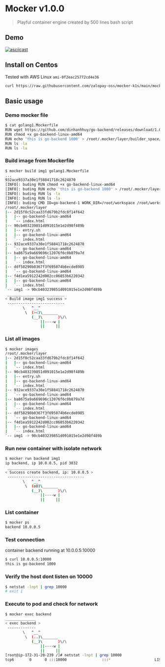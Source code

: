 # Mocker v1.0.0
> Playful container engine created by 500 lines bash script
## Demo
[![asciicast](https://asciinema.org/a/uUOjoz0e0oFdWdzFbljZfUATn.svg)](https://asciinema.org/a/uUOjoz0e0oFdWdzFbljZfUATn)
## Install on Centos
Tested with AWS Linux `ami-0f2eac25772cd4e36`
```bash
curl https://raw.githubusercontent.com/zalopay-oss/mocker-k1s/main/mocker/install.sh | bash
```

## Basic usage
### Demo mocker file
```bash
$ cat golang1.Mockerfile
RUN wget https://github.com/dinhanhhuy/go-backend/releases/download/1.0.0/go-backend-linux-amd64
RUN chmod +x go-backend-linux-amd64
RUN echo 'this is go-backend 1000' > /root/.mocker/layer/builder_space/index.html
RUN ls -la
RUN ls -la
```

### Build image from Mockerfile
```bash
$ mocker build img1 golang1.Mockerfile
...
932ace9337a30e1f58841718c2624870
[INFO]: buding RUN chmod +x go-backend-linux-amd64
[INFO]: buding RUN echo 'this is go-backend 1000' > /root/.mocker/layer/builder_space/index.html
[INFO]: buding RUN ls -la
[INFO]: buding RUN ls -la
[INFO]: buding CMD ID=go-backend-1 WORK_DIR=/root/workspace /root/workspace/go-backend-linux-amd64
/root/.mocker/layer
|-- 2d15f0c52caa33fd679b2fdc8f14f642
|   |-- go-backend-linux-amd64
|   `-- index.html
|-- 90cb403239851d091015e1e2d98f489b
|   |-- entry.sh
|   |-- go-backend-linux-amd64
|   `-- index.html
|-- 932ace9337a30e1f58841718c2624870
|   `-- go-backend-linux-amd64
|-- ba8675a9a669696c12076f6c0b879a7d
|   |-- go-backend-linux-amd64
|   `-- index.html
|-- ddf58290b0367f3f695074b6ecde8985
|   `-- go-backend-linux-amd64
|-- f4d1ea5912242d002cc06053b6220342
|   |-- go-backend-linux-amd64
|   `-- index.html
`-- img1 -> 90cb403239851d091015e1e2d98f489b
 __________________________
< Build image img1 success >
 --------------------------
        \   ^__^
         \  (><)\_______
            (__)\       )\/\
                ||----w |
                ||     ||
```
### List all images
```bash
$ mocker images
/root/.mocker/layer
|-- 2d15f0c52caa33fd679b2fdc8f14f642
|   |-- go-backend-linux-amd64
|   `-- index.html
|-- 90cb403239851d091015e1e2d98f489b
|   |-- entry.sh
|   |-- go-backend-linux-amd64
|   `-- index.html
|-- 932ace9337a30e1f58841718c2624870
|   `-- go-backend-linux-amd64
|-- ba8675a9a669696c12076f6c0b879a7d
|   |-- go-backend-linux-amd64
|   `-- index.html
|-- ddf58290b0367f3f695074b6ecde8985
|   `-- go-backend-linux-amd64
|-- f4d1ea5912242d002cc06053b6220342
|   |-- go-backend-linux-amd64
|   `-- index.html
`-- img1 -> 90cb403239851d091015e1e2d98f489b
```
### Run new container with isolate network
```bash
$ mocker run backend img1
ip backend, ip 10.0.0.5, pid 3832
 ___________________________________
< Success create backend, ip: 10.0.0.5 >
 -----------------------------------
        \   ^__^
         \  (oO)\_______
            (__)\       )\/\
                ||----w |
                ||     ||
```

### List container
```bash
$ mocker ps
backend 10.0.0.5
```

### Test connection
container backend running at 10.0.0.5:10000
```bash
$ curl 10.0.0.5:10000
this is go-backend 1000
```

### Verify the host dont listen on 10000
```bash
$ netstat -lnpt | grep 10000
# exit 1
```
### Execute to pod and check for network
```bash
$ mocker exec backend
______________
< exec backend >
 -------------
        \   ^__^
         \  (..)\_______
            (__)\       )\/\
                ||----w |
                ||     ||
[root@ip-172-31-20-239 /]# netstat -lnpt | grep 10000
tcp6       0      0 :::10000                :::*                    LISTEN      5/go-backend-linux-
```